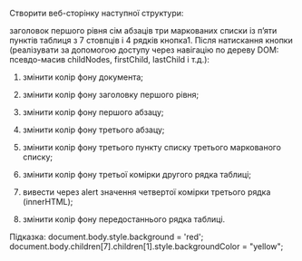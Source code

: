 Створити веб-сторінку наступної структури:

заголовок першого рівня
сім абзаців
три маркованих списки із п’яти пунктів
таблиця з 7 стовпців і 4 рядків
кнопка1.
Після натискання кнопки (реалізувати за допомогою доступу через навігацію по дереву DOM: псевдо-масив childNodes, firstChild, lastChild і т.д.):

1. змінити колір фону документа;

2. змінити колір фону заголовку першого рівня;

3. змінити колір фону першого абзацу;

4. змінити колір фону третього абзацу;

5. змінити колір фону третього пункту списку третього маркованого списку;

6. змінити колір фону третьої комірки другого рядка таблиці;

7. вивести через alert значення четвертої комірки третього рядка (innerHTML);

8. змінити колір фону передостаннього рядка таблиці.

Підказка:
document.body.style.background = 'red';
document.body.children[7].children[1].style.backgroundColor = "yellow";
